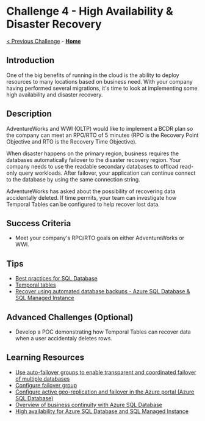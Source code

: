 # Challenge 4 - High Availability & Disaster Recovery

[< Previous Challenge](./Challenge04.md) - **[Home](../README.md)**

## Introduction

One of the big benefits of running in the cloud is the ability to deploy resources to many locations based on business need. With your company having performed several migrations, it's time to look at implementing some high availability and disaster recovery.

## Description

AdventureWorks and WWI (OLTP) would like to implement a BCDR plan so the company can meet an RPO/RTO of 5 minutes (RPO is the Recovery Point Objective and RTO is the Recovery Time Objective).

When disaster happens on the primary region, business requires the databases automatically failover to the disaster recovery region. Your company needs to use the readable secondary databases to offload read-only query workloads. After failover, your application can continue connect to the database by using the same connection string.

AdventureWorks has asked about the possibility of recovering data accidentally deleted. If time permits, your team can investigate how Temporal Tables can be configured to help recover lost data.

## Success Criteria

* Meet your company's RPO/RTO goals on either AdventureWorks or WWI. 

## Tips

* [Best practices for SQL Database](https://docs.microsoft.com/en-us/azure/azure-sql/database/auto-failover-group-overview?tabs=azure-powershell#best-practices-for-sql-database)
* [Temporal tables](https://docs.microsoft.com/en-us/azure/azure-sql/temporal-tables)
* [Recover using automated database backups - Azure SQL Database & SQL Managed Instance](https://docs.microsoft.com/en-us/azure/azure-sql/database/recovery-using-backups#deleted-database-restore)

## Advanced Challenges (Optional)

* Develop a POC demonstrating how Temporal Tables can recover data when a user accidentaly deletes rows.

## Learning Resources

* [Use auto-failover groups to enable transparent and coordinated failover of multiple databases](https://docs.microsoft.com/en-us/azure/azure-sql/database/auto-failover-group-overview?tabs=azure-powershell)
* [Configure failover group](https://docs.microsoft.com/en-us/azure/azure-sql/database/auto-failover-group-configure?tabs=azure-portal)
* [Configure active geo-replication and failover in the Azure portal (Azure SQL Database)](https://docs.microsoft.com/en-us/azure/azure-sql/database/active-geo-replication-configure-portal)
* [Overview of business continuity with Azure SQL Database](https://docs.microsoft.com/en-us/azure/azure-sql/database/business-continuity-high-availability-disaster-recover-hadr-overview)
* [High availability for Azure SQL Database and SQL Managed Instance](https://docs.microsoft.com/en-us/azure/azure-sql/database/high-availability-sla)
